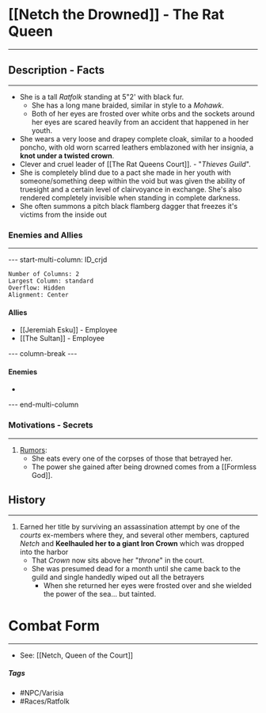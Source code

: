 # [[Netch the Drowned]] - **The Rat Queen**
---
## Description - Facts
---
- She is a tall *Ratfolk* standing at 5"2' with black fur. 
	- She has a long mane braided, similar in style to a *Mohawk*. 
	- Both of her eyes are frosted over white orbs and the sockets around her eyes are scared heavily from an accident that happened in her youth.
- She wears a very loose and drapey complete cloak, similar to a hooded poncho, with old worn scarred leathers emblazoned with her insignia, a **knot under a twisted crown**.
- Clever and cruel leader of [[The Rat Queens Court]]. - "*Thieves Guild*".
- She is completely blind due to a pact she made in her youth with someone/something deep within the void but was given the ability of truesight and a certain level of clairvoyance in exchange. She's also rendered completely invisible when standing in complete darkness.
- She often summons a pitch black flamberg dagger that freezes it's victims from the inside out

### Enemies and Allies
---
--- start-multi-column: ID_crjd
```column-settings
Number of Columns: 2
Largest Column: standard
Overflow: Hidden
Alignment: Center
```

#### Allies
- [[Jeremiah Esku]] - Employee
- [[The Sultan]] - Employee

--- column-break ---
#### Enemies
- 

--- end-multi-column
### Motivations - Secrets
---
1. <u>Rumors</u>: 
	- She eats every one of the corpses of those that betrayed her.
	- The power she gained after being drowned comes from a [[Formless God]].

## History
---
1. Earned her title by surviving an assassination attempt by one of the *courts* ex-members where they, and several other members, captured *Netch* and **Keelhauled her to a giant Iron Crown** which was dropped into the harbor
	- That *Crown* now sits above her "*throne*" in the court.
	- She was presumed dead for a month until she came back to the guild and single handedly wiped out all the betrayers
		- When she returned her eyes were frosted over and she wielded the power of the sea... but tainted.

# Combat Form 
---
- See: [[Netch, Queen of the Court]]

##### Tags
- #NPC/Varisia 
- #Races/Ratfolk 